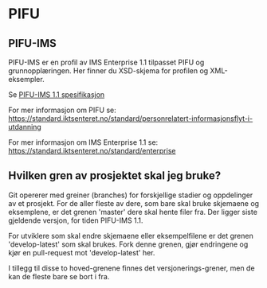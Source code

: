 # PIFU 

## PIFU-IMS
PIFU-IMS er en profil av IMS Enterprise 1.1 tilpasset PIFU og grunnopplæringen. Her finner du XSD-skjema for profilen og XML-eksempler.

Se [PIFU-IMS 1.1 spesifikasjon](pifu-ims/docs/spesifikasjon.md)

For mer informasjon om PIFU se: 
https://standard.iktsenteret.no/standard/personrelatert-informasjonsflyt-i-utdanning

For mer informasjon om IMS Enterprise 1.1 se:
https://standard.iktsenteret.no/standard/enterprise


## Hvilken gren av prosjektet skal jeg bruke?
Git opererer med greiner (branches) for forskjellige stadier og oppdelinger av et prosjekt. For de aller fleste av dere, 
som bare skal bruke skjemaene og eksemplene, er det grenen 'master' dere skal hente filer fra. Der ligger siste gjeldende versjon, for tiden PIFU-IMS 1.1.

For utviklere som skal endre skjemaene eller eksempelfilene er det grenen 'develop-latest' som skal brukes. Fork denne grenen, gjør endringene og kjør en pull-request mot 'develop-latest' her.

I tillegg til disse to hoved-grenene finnes det versjonerings-grener, men de kan de fleste bare se bort i fra.

